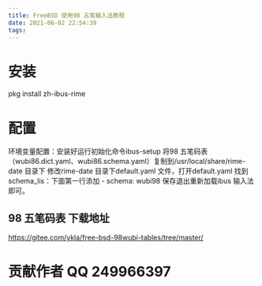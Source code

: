 ```yaml
---
title: FreeBSD 使用98 五笔输入法教程
date: 2021-06-02 22:54:39
tags:
---
```


#   安装
pkg install zh-ibus-rime

#   配置
环境变量配置：安装好运行初始化命令ibus-setup
将98 五笔码表（wubi86.dict.yaml、wubi86.schema.yaml）复制到/usr/local/share/rime-date 目录下
修改rime-date 目录下default.yaml 文件，打开default.yaml 找到schema_lis：下面第一行添加 - schema: wubi98 保存退出重新加载ibus 输入法即可。
 
 
##   98 五笔码表 下载地址

https://gitee.com/ykla/free-bsd-98wubi-tables/tree/master/

#  贡献作者 QQ 249966397

